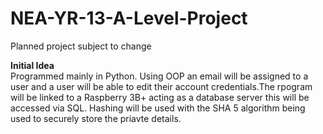 # NEA-YR-13-A-Level-Project
Planned project subject to change

**Initial Idea**
<br/>
Programmed mainly in Python.
Using OOP an email will be assigned to a user and a user will be able to edit their account credentials.The rpogram will be linked to a Raspberry 3B+ acting as a database server this will be accessed via SQL.
Hashing will be used with the SHA 5 algorithm being used to securely store the priavte details.
